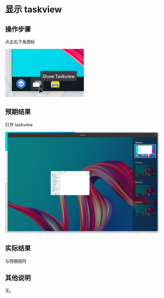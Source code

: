 # 显示 taskview

## 操作步骤
点击右下角图标

![显示_taskview-1](./img/显示_taskview-1.png)

## 预期结果
打开 taskview

![显示_taskview-2](./img/显示_taskview-2.png)

## 实际结果
与预期相符
## 其他说明

无。
